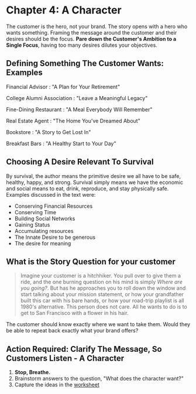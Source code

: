 # Chapter 4: A Character

The customer is the hero, not your brand. The story opens with a hero who wants something.  Framing the message around the customer and their desires should be the focus. **Pare down the Customer's Ambition to a Single Focus**, having too many desires dilutes your objectives.

## Defining Something The Customer Wants: Examples

Financial Advisor
: "A Plan for Your Retirement"

College Alumni Association
: "Leave a Meaningful Legacy"

Fine-Dining Restaurant
: "A Meal Everybody Will Remember"

Real Estate Agent
: "The Home You've Dreamed About"

Bookstore
: "A Story to Get Lost In"

Breakfast Bars
: "A Healthy Start to Your Day"

## Choosing A Desire Relevant To Survival

By survival, the author means the primitive desire we all have to be safe, healthy, happy, and strong.  Survival simply means we have the economic and social means to eat, drink, reproduce, and stay physically safe.  Examples discussed in the text were:

- Conserving Financial Resources
- Conserving Time
- Building Social Networks
- Gaining Status
- Accumulating resources
- The Innate Desire to be generous
- The desire for meaning

## What is the Story Question for your customer

> Imagine your customer is a hitchhiker.  You pull over to give them a ride, and the one burning question on his mind is simply _Where are you going?_.  But has he approaches you to roll down the window and start talking about your mission statement, or how your grandfather built this car with his bare hands, or how your road-trip playlist is all 1980's alternative.  This person does not care.  All he wants to do is to get to San Francisco with a flower in his hair.

The customer should know exactly where we want to take them.  Would they be able to repeat back exactly what your brand offers?

## Action Required: Clarify The Message, So Customers Listen - A Character

1. **Stop, Breathe.**
2. Brainstorm answers to the question, "What does the character want?"
3. Capture the ideas in the [worksheet](./building-a-storybrand-worksheet.pdf)
